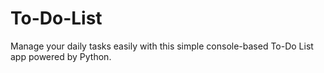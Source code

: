 # To-Do-List
Manage your daily tasks easily with this simple console-based To-Do List app powered by Python.
